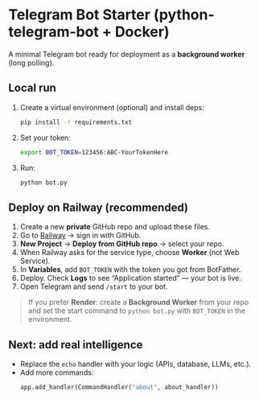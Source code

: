 # Telegram Bot Starter (python-telegram-bot + Docker)

A minimal Telegram bot ready for deployment as a **background worker** (long polling).

## Local run

1. Create a virtual environment (optional) and install deps:
   ```bash
   pip install -r requirements.txt
   ```
2. Set your token:
   ```bash
   export BOT_TOKEN=123456:ABC-YourTokenHere
   ```
3. Run:
   ```bash
   python bot.py
   ```

## Deploy on Railway (recommended)

1. Create a new **private** GitHub repo and upload these files.
2. Go to [Railway](https://railway.app/) → sign in with GitHub.
3. **New Project** → **Deploy from GitHub repo** → select your repo.
4. When Railway asks for the service type, choose **Worker** (not Web Service).
5. In **Variables**, add `BOT_TOKEN` with the token you got from BotFather.
6. Deploy. Check **Logs** to see “Application started” — your bot is live.
7. Open Telegram and send `/start` to your bot.

> If you prefer **Render**: create a **Background Worker** from your repo and set the start command to `python bot.py` with `BOT_TOKEN` in the environment.

## Next: add real intelligence

- Replace the `echo` handler with your logic (APIs, database, LLMs, etc.).
- Add more commands:
  ```python
  app.add_handler(CommandHandler("about", about_handler))
  ```
